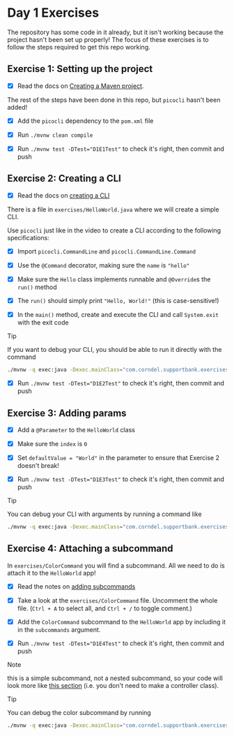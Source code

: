 # Day 1 Exercises

The repository has some code in it already, but it isn't working because the
project hasn't been set up properly! The focus of these exercises is to follow
the steps required to get this repo working.

## Exercise 1: Setting up the project

- [x] Read the docs on
      [Creating a Maven project](https://tech-docs.corndel.com/java/creating-projects.html).

The rest of the steps have been done in this repo, but `picocli` hasn't been
added!

- [x] Add the `picocli` dependency to the `pom.xml` file

- [x] Run `./mvnw clean compile`

- [x] Run `./mvnw test -DTest="D1E1Test"` to check it's right, then commit and
      push

## Exercise 2: Creating a CLI

- [x] Read the docs on
      [creating a CLI](https://tech-docs.corndel.com/java/making-a-cli.html)

There is a file in `exercises/HelloWorld.java` where we will create a simple
CLI.

Use `picocli` just like in the video to create a CLI according to the following
specifications:

- [x] Import `picocli.CommandLine` and `picocli.CommandLine.Command`

- [x] Use the `@Command` decorator, making sure the `name` is `"hello"`

- [x] Make sure the `Hello` class implements runnable and `@Override`s the
      `run()` method

- [x] The `run()` should simply print `"Hello, World!"` (this is
      case-sensitive!)

- [x] In the `main()` method, create and execute the CLI and call `System.exit`
      with the exit code

> [!TIP]
>
> If you want to debug your CLI, you should be able to run it directly with the
> command
>
> ```bash
> ./mvnw -q exec:java -Dexec.mainClass="com.corndel.supportbank.exercises.HelloWorld"
> ```

- [x] Run `./mvnw test -DTest="D1E2Test"` to check it's right, then commit and
      push

## Exercise 3: Adding params

- [x] Add a `@Parameter` to the `HelloWorld` class

- [x] Make sure the `index` is `0`

- [x] Set `defaultValue = "World"` in the parameter to ensure that Exercise 2
      doesn't break!

- [x] Run `./mvnw test -DTest="D1E3Test"` to check it's right, then commit and
      push

> [!TIP]
>
> You can debug your CLI with arguments by running a command like
>
> ```bash
> ./mvnw -q exec:java -Dexec.mainClass="com.corndel.supportbank.exercises.HelloWorld" -Dexec.args="Alice"
> ```

## Exercise 4: Attaching a subcommand

In `exercises/ColorCommand` you will find a subcommand. All we need to do is
attach it to the `HelloWorld` app!

- [x] Read the notes on
      [adding subcommands](https://tech-docs.corndel.com/java/adding-subcommands.html)

- [x] Take a look at the `exercises/ColorCommand` file. Uncomment the whole
      file. (`Ctrl + A` to select all, and `Ctrl + /` to toggle comment.)

- [x] Add the `ColorCommand` subcommand to the `HelloWorld` app by including it
      in the `subcommands` argument.

- [x] Run `./mvnw test -DTest="D1E4Test"` to check it's right, then commit and
      push

> [!NOTE]
>
> this is a simple subcommand, not a nested subcommand, so your code will look
> more like
> [this section](https://tech-docs.corndel.com/java/adding-subcommands.html#a-simple-subcommand)
> (i.e. you don't need to make a controller class).

> [!TIP]
>
> You can debug the color subcommand by running
>
> ```bash
> ./mvnw -q exec:java -Dexec.mainClass="com.corndel.supportbank.exercises.HelloWorld" -Dexec.args="color"
> ```
